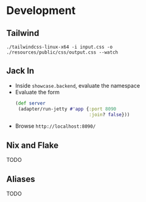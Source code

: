 # Development

## Tailwind

``` shell
./tailwindcss-linux-x64 -i input.css -o ./resources/public/css/output.css --watch
```

## Jack In

- Inside `showcase.backend`, evaluate the namespace
- Evaluate the form
   ```clojure
   (def server
    (adapter/run-jetty #'app {:port 8090
                              :join? false}))
   ```
- Browse `http://localhost:8090/`

## Nix and Flake

TODO

## Aliases

TODO
